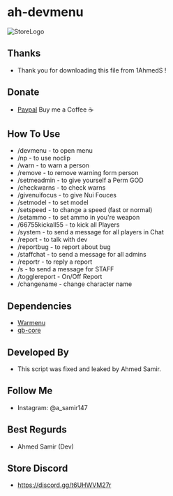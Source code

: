 # ah-devmenu
![StoreLogo](https://media.discordapp.net/attachments/976580916719812639/1289078015489216522/githubbanner.png?ex=66f782f4&is=66f63174&hm=6e7f15e06de6f6f737db2311bac80258b7c713e979668fd402d52c89a225e7a2&=&format=webp&quality=lossless)

## Thanks
- Thank you for downloading this file from 1AhmedS ! 

## Donate
- [Paypal](https://paypal.me/ASamir941) Buy me a Coffee ☕

## How To Use
- /devmenu - to open menu
- /np - to use noclip
- /warn - to warn a person
- /remove - to remove warning form person
- /setmeadmin - to give yourself a Perm GOD 
- /checkwarns - to check warns
- /givenuifocus - to give Nui Fouces
- /setmodel - to set model 
- /setspeed - to change a speed (fast or normal)
- /setammo - to set ammo in you're weapon 
- /66755kickall55 - to kick all Players
- /system - to send a message for all players in Chat
- /report - to talk with dev
- /reportbug - to report about bug
- /staffchat - to send a message for all admins
- /reportr - to reply a report
- /s - to send a message for STAFF
- /togglereport - On/Off Report
- /changename - change character name

## Dependencies
- [Warmenu](https://github.com/warxander/warmenu)
- [qb-core](https://github.com/qbcore-framework/qb-core)

## Developed By
- This script was fixed and leaked by Ahmed Samir. 

## Follow Me
- Instagram: @a_samir147

## Best Regurds
- Ahmed Samir (Dev)

## Store Discord
- https://discord.gg/t6UHWVM27r
